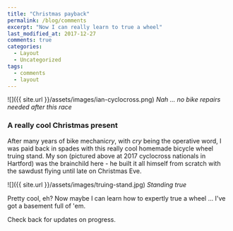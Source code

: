 ```yaml
---
title: "Christmas payback"
permalink: /blog/comments
excerpt: "Now I can really learn to true a wheel"
last_modified_at: 2017-12-27
comments: true
categories:
  - Layout
  - Uncategorized
tags:
  - comments
  - layout
---
```


![]({{ site.url }}/assets/images/ian-cyclocross.png)
*Nah ... no bike repairs needed after this race*

### A really cool Christmas present

After many years of bike mechani*cry*, with *cry* being the operative word, 
I was paid back in spades with this really cool homemade bicycle wheel truing stand. My son (pictured above
at 2017 cyclocross nationals in Hartford) was the brainchild here - he built it all himself
from scratch with the sawdust flying until late on Christmas Eve.

![]({{ site.url }}/assets/images/truing-stand.jpg)
*Standing true*

Pretty cool, eh? Now maybe I can learn how to expertly true a wheel ... I've got a basement full of 'em. 

Check back for updates on progress. 